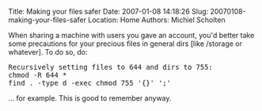 Title: Making your files safer
Date: 2007-01-08 14:18:26
Slug: 20070108-making-your-files-safer
Location: Home
Authors: Michiel Scholten

<p>When sharing a machine with users you gave an account, you'd better take some precautions for your precious files in general dirs [like /storage or whatever]. To do so, do:</p>

<pre>
Recursively setting files to 644 and dirs to 755:
chmod -R 644 *
find . -type d -exec chmod 755 '{}' ';'
</pre>

<p>... for example. This is good to remember anyway.</p>